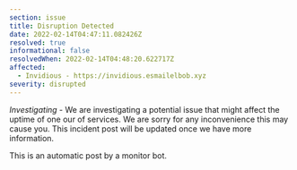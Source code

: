 ```yaml
---
section: issue
title: Disruption Detected
date: 2022-02-14T04:47:11.082426Z
resolved: true
informational: false
resolvedWhen: 2022-02-14T04:48:20.622717Z
affected:
  - Invidious - https://invidious.esmailelbob.xyz
severity: disrupted
---
```

*Investigating* - We are investigating a potential issue that might affect the uptime of one our of services. We are sorry for any inconvenience this may cause you. This incident post will be updated once we have more information.

This is an automatic post by a monitor bot.
        